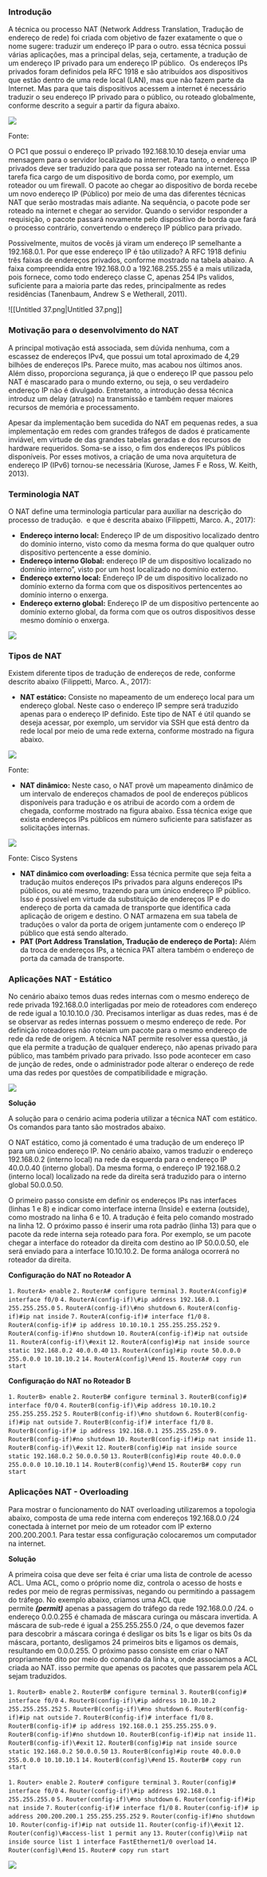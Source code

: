 ### Introdução

A técnica ou processo NAT (Network Address Translation, Tradução de endereço de rede) foi criada com objetivo de fazer exatamente o que o nome sugere: traduzir um endereço IP para o outro. essa técnica possui várias aplicações, mas a principal delas, seja, certamente, a tradução de um endereço IP privado para um endereço IP público.  Os endereços IPs privados foram definidos pela RFC 1918 e são atribuídos aos dispositivos que estão dentro de uma rede local (LAN), mas que não fazem parte da Internet. Mas para que tais dispositivos acessem a internet é necessário traduzir o seu endereço IP privado para o público, ou roteado globalmente, conforme descrito a seguir a partir da figura abaixo.

[![](https://img.uninove.br/static/0/0/0/0/0/0/1/6/3/7/5/1637558/38559.png)](https://img.uninove.br/static/0/0/0/0/0/0/1/6/3/7/5/1637558/38559.png)

Fonte:

O PC1 que possui o endereço IP privado 192.168.10.10 deseja enviar uma mensagem para o servidor localizado na internet. Para tanto, o endereço IP privados deve ser traduzido para que possa ser roteado na internet. Essa tarefa fica cargo de um dispositivo de borda como, por exemplo, um roteador ou um firewall. O pacote ao chegar ao dispositivo de borda recebe um novo endereço IP (Público) por meio de uma das diferentes técnicas NAT que serão mostradas mais adiante. Na sequência, o pacote pode ser roteado na internet e chegar ao servidor. Quando o servidor responder a requisição, o pacote passará novamente pelo dispositivo de borda que fará o processo contrário, convertendo o endereço IP público para privado.

Possivelmente, muitos de vocês já viram um endereço IP semelhante a 192.168.0.1. Por que esse endereço IP é tão utilizado? A RFC 1918 definiu três faixas de endereços privados, conforme mostrado na tabela abaixo. A faixa compreendida entre 192.168.0.0 a 192.168.255.255 é a mais utilizada, pois fornece, como todo endereço classe C, apenas 254 IPs validos, suficiente para a maioria parte das redes, principalmente as redes residências (Tanenbaum, Andrew S e Wetherall, 2011).

![[Untitled 37.png|Untitled 37.png]]

### Motivação para o desenvolvimento do NAT

A principal motivação está associada, sem dúvida nenhuma, com a escassez de endereços IPv4, que possui um total aproximado de 4,29 bilhões de endereços IPs. Parece muito, mas acabou nos últimos anos. Além disso, proporciona segurança, já que o endereço IP que passou pelo NAT é mascarado para o mundo externo, ou seja, o seu verdadeiro endereço IP não é divulgado. Entretanto, a introdução dessa técnica introduz um delay (atraso) na transmissão e também requer maiores recursos de memória e processamento.

Apesar da implementação bem sucedida do NAT em pequenas redes, a sua implementação em redes com grandes tráfegos de dados é praticamente inviável, em virtude de das grandes tabelas geradas e dos recursos de hardware requeridos. Soma-se a isso, o fim dos endereços IPs públicos disponíveis. Por esses motivos, a criação de uma nova arquitetura de endereço IP (IPv6) tornou-se necessária (Kurose, James F e Ross, W. Keith, 2013).

### Terminologia NAT

O NAT define uma terminologia particular para auxiliar na descrição do processo de tradução.  e que é descrita abaixo (Filippetti, Marco. A., 2017):

- **Endereço interno local:** Endereço IP de um dispositivo localizado dentro do domínio interno, visto como da mesma forma do que qualquer outro dispositivo pertencente a esse domínio.
- **Endereço interno Global:** endereço IP de um dispositivo localizado no domínio interno”, visto por um host localizado no domínio externo.
- **Endereço externo local:** Endereço IP de um dispositivo localizado no domínio externo da forma com que os dispositivos pertencentes ao domínio interno o enxerga.
- **Endereço externo global:** Endereço IP de um dispositivo pertencente ao domínio externo global, da forma com que os outros dispositivos desse mesmo domínio o enxerga.

[![](https://img.uninove.br/static/0/0/0/0/0/0/1/6/3/7/7/1637714/38561.png)](https://img.uninove.br/static/0/0/0/0/0/0/1/6/3/7/7/1637714/38561.png)

### Tipos de NAT

Existem diferente tipos de tradução de endereços de rede, conforme descrito abaixo (Filippetti, Marco. A., 2017):

- **NAT estático:** Consiste no mapeamento de um endereço local para um endereço global. Neste caso o endereço IP sempre será traduzido apenas para o endereço IP definido. Este tipo de NAT é útil quando se deseja acessar, por exemplo, um servidor via SSH que está dentro da rede local por meio de uma rede externa, conforme mostrado na figura abaixo.

[![](https://img.uninove.br/static/0/0/0/0/0/0/1/6/3/8/4/1638429/38570.png)](https://img.uninove.br/static/0/0/0/0/0/0/1/6/3/8/4/1638429/38570.png)

Fonte:

- **NAT dinâmico:** Neste caso, o NAT provê um mapeamento dinâmico de um intervalo de endereços chamados de pool de endereços públicos disponíveis para tradução e os atribui de acordo com a ordem de chegada, conforme mostrado na figura abaixo. Essa técnica exige que exista endereços IPs públicos em número suficiente para satisfazer as solicitações internas.

[![](https://img.uninove.br/static/0/0/0/0/0/0/1/6/4/2/3/1642338/38571.png)](https://img.uninove.br/static/0/0/0/0/0/0/1/6/4/2/3/1642338/38571.png)

Fonte: Cisco Systens

- **NAT dinâmico com overloading:** Essa técnica permite que seja feita a tradução muitos endereços IPs privados para alguns endereços IPs públicos, ou até mesmo, trazendo para um único endereço IP público. Isso é possível em virtude da substituição de endereços IP e do endereço de porta da camada de transporte que identifica cada aplicação de origem e destino. O NAT armazena em sua tabela de traduções o valor da porta de origem juntamente com o endereço IP público que está sendo alterado.
- **PAT (Port Address Translation, Tradução de endereço de Porta):** Além da troca de endereços IPs, a técnica PAT altera também o endereço de porta da camada de transporte.

### Aplicações NAT - Estático

No cenário abaixo temos duas redes internas com o mesmo endereço de rede privada 192.168.0.0 interligadas por meio de roteadores com endereço de rede igual a 10.10.10.0 /30. Precisamos interligar as duas redes, mas é de se observar as redes internas possuem o mesmo endereço de rede. Por definição roteadores não roteiam um pacote para o mesmo endereço de rede da rede de origem. A técnica NAT permite resolver essa questão, já que ela permite a tradução de qualquer endereço, não apenas privado para público, mas também privado para privado. Isso pode acontecer em caso de junção de redes, onde o administrador pode alterar o endereço de rede uma das redes por questões de compatibilidade e migração.

[![](https://img.uninove.br/static/0/0/0/0/0/0/1/7/5/8/0/1758091/38572.jpg)](https://img.uninove.br/static/0/0/0/0/0/0/1/7/5/8/0/1758091/38572.jpg)

**Solução**

A solução para o cenário acima poderia utilizar a técnica NAT com estático. Os comandos para tanto são mostrados abaixo.

O NAT estático, como já comentado é uma tradução de um endereço IP para um único endereço IP. No cenário abaixo, vamos traduzir o endereço 192.168.0.2 (interno local) na rede da esquerda para o endereço IP 40.0.0.40 (interno global). Da mesma forma, o endereço IP 192.168.0.2 (interno local) localizado na rede da direita será traduzido para o interno global 50.0.0.50.

O primeiro passo consiste em definir os endereços IPs nas interfaces (linhas 1 e 8) e indicar como interface interna (Inside) e externa (outside), como mostrado na linha 6 e 10. A tradução é feita pelo comando mostrado na linha 12. O próximo passo é inserir uma rota padrão (linha 13) para que o pacote da rede interna seja roteado para fora. Por exemplo, se um pacote chegar a interface do roteador da direita com destino ao IP 50.0.0.50, ele será enviado para a interface 10.10.10.2. De forma análoga ocorrerá no roteador da direita.

**Configuração do NAT no Roteador A**

`1.` `RouterA> enable` `2.` `RouterA# configure terminal` `3.` `RouterA(config)# interface f0/0` `4.` `RouterA(config-if)\#ip address 192.168.0.1 255.255.255.0` `5.` `RouterA(config-if)\#no shutdown` `6.` `RouterA(config-if)#ip nat inside` `7.` `RouterA(config-if)# interface f1/0` `8.` `RouterA(config-if)# ip address 10.10.10.1 255.255.255.252` `9.` `RouterA(config-if)#no shutdown` `10.` `RouterA(config-if)#ip nat outside` `11.` `RouterA(config-if)\#exit` `12.` `RouterA(config)#ip nat inside source static 192.168.0.2 40.0.0.40` `13.` `RouterA(config)#ip route 50.0.0.0 255.0.0.0 10.10.10.2` `14.` `RouterA(config)\#end` `15.` `RouterA# copy run start`

**Configuração do NAT no Roteador B**

`1.` `RouterB> enable` `2.` `RouterB# configure terminal` `3.` `RouterB(config)# interface f0/0` `4.` `RouterB(config-if)\#ip address 10.10.10.2 255.255.255.252` `5.` `RouterB(config-if)\#no shutdown` `6.` `RouterB(config-if)#ip nat outside` `7.` `RouterB(config-if)# interface f1/0` `8.` `RouterB(config-if)# ip address 192.168.0.1 255.255.255.0` `9.` `RouterB(config-if)#no shutdown` `10.` `RouterB(config-if)#ip nat inside` `11.` `RouterB(config-if)\#exit` `12.` `RouterB(config)#ip nat inside source static 192.168.0.2 50.0.0.50` `13.` `RouterB(config)#ip route 40.0.0.0 255.0.0.0 10.10.10.1` `14.` `RouterB(config)\#end` `15.` `RouterB# copy run start`

### Aplicações NAT - Overloading

Para mostrar o funcionamento do NAT overloading utilizaremos a topologia abaixo, composta de uma rede interna com endereços 192.168.0.0 /24 conectada à internet por meio de um roteador com IP externo 200.200.200.1. Para testar essa configuração colocaremos um computador na internet.

**Solução**

A primeira coisa que deve ser feita é criar uma lista de controle de acesso ACL. Uma ACL, como o próprio nome diz, controla o acesso de hosts e redes por meio de regras permissivas, negando ou permitindo a passagem do tráfego. No exemplo abaixo, criamos uma ACL que permite _**(permit)**_ apenas a passagem do tráfego da rede 192.168.0.0 /24. o endereço 0.0.0.255 é chamada de máscara curinga ou máscara invertida. A máscara de sub-rede é igual a 255.255.255.0 /24, o que devemos fazer para descobrir a máscara coringa é desligar os bits 1s e ligar os bits 0s da máscara, portanto, desligamos 24 primeiros bits e ligamos os demais, resultando em 0.0.0.255. O próximo passo consiste em criar o NAT propriamente dito por meio do comando da linha x, onde associamos a ACL criada ao NAT. isso permite que apenas os pacotes que passarem pela ACL sejam traduzidos.

`1.` `RouterB> enable` `2.` `RouterB# configure terminal` `3.` `RouterB(config)# interface f0/0` `4.` `RouterB(config-if)\#ip address 10.10.10.2 255.255.255.252` `5.` `RouterB(config-if)\#no shutdown` `6.` `RouterB(config-if)#ip nat outside` `7.` `RouterB(config-if)# interface f1/0` `8.` `RouterB(config-if)# ip address 192.168.0.1 255.255.255.0` `9.` `RouterB(config-if)#no shutdown` `10.` `RouterB(config-if)#ip nat inside` `11.` `RouterB(config-if)\#exit` `12.` `RouterB(config)#ip nat inside source static 192.168.0.2 50.0.0.50` `13.` `RouterB(config)#ip route 40.0.0.0 255.0.0.0 10.10.10.1` `14.` `RouterB(config)\#end` `15.` `RouterB# copy run start`

`1.` `Router> enable` `2.` `Router# configure terminal` `3.` `Router(config)# interface f0/0` `4.` `Router(config-if)\#ip address 192.168.0.1 255.255.255.0` `5.` `Router(config-if)\#no shutdown` `6.` `Router(config-if)#ip nat inside` `7.` `Router(config-if)# interface f1/0` `8.` `Router(config-if)# ip address 200.200.200.1 255.255.255.252` `9.` `Router(config-if)#no shutdown` `10.` `Router(config-if)#ip nat outside` `11.` `Router(config-if)\#exit` `12.` `Router(config)\#access-list 1 permit any` `13.` `Router(config)\#iip nat inside source list 1 interface FastEthernet1/0 overload` `14.` `Router(config)\#end` `15.` `Router# copy run start`

[![](https://img.uninove.br/static/0/0/0/0/0/0/1/6/4/2/3/1642382/38579.png)](https://img.uninove.br/static/0/0/0/0/0/0/1/6/4/2/3/1642382/38579.png)